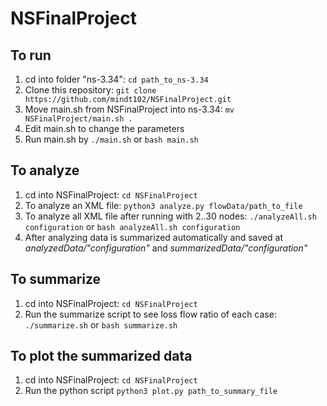 # NSFinalProject
## To run
1. cd into folder "ns-3.34": ```cd path_to_ns-3.34```
2. Clone this repository: ```git clone https://github.com/mindt102/NSFinalProject.git```
3. Move main.sh from NSFinalProject into ns-3.34: ```mv NSFinalProject/main.sh .```
4. Edit main.sh to change the parameters
5. Run main.sh by ```./main.sh``` or ```bash main.sh```

## To analyze
1. cd into NSFinalProject: ```cd NSFinalProject```
2. To analyze an XML file: ```python3 analyze.py flowData/path_to_file```
3. To analyze all XML file after running with 2..30 nodes: ```./analyzeAll.sh configuration``` or ```bash analyzeAll.sh configuration```
4. After analyzing data is summarized automatically and saved at *analyzedData/"configuration"* and *summarizedData/"configuration"*

## To summarize
1. cd into NSFinalProject: ```cd NSFinalProject```
2. Run the summarize script to see loss flow ratio of each case: ```./summarize.sh``` or ```bash summarize.sh```

## To plot the summarized data
1. cd into NSFinalProject: ```cd NSFinalProject```
2. Run the python script ```python3 plot.py path_to_summary_file```
